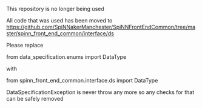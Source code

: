 This repository is no longer being used

All code that was used has been moved to https://github.com/SpiNNakerManchester/SpiNNFrontEndCommon/tree/master/spinn_front_end_common/interface/ds

Please replace

from data_specification.enums import DataType

with

from spinn_front_end_common.interface.ds import DataType

DataSpecificationException is never throw any more so any checks for that can be safely removed

